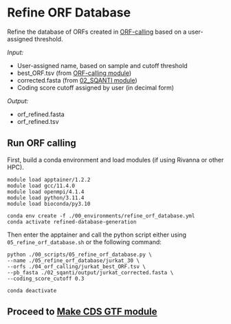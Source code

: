 # Refine ORF Database
Refine the database of ORFs created in [ORF-calling](https://github.com/efwatts/LRP_Troubleshooting/tree/main/04_orf-calling) based on a user-assigned threshold.<br />

_Input:_ <br />
- User-assigned name, based on sample and cutoff threshold
- best_ORF.tsv (from [ORF-calling module](https://github.com/efwatts/LRP_Troubleshooting/tree/main/04_orf-calling)) 
- corrected.fasta (from [02_SQANTI module](https://github.com/efwatts/LRP_Troubleshooting/tree/main/02_SQANTI))
- Coding score cutoff assigned by user (in decimal form)

_Output:_
- orf_refined.fasta
- orf_refined.tsv

## Run ORF calling
First, build a conda environment and load modules (if using Rivanna or other HPC). <br />
```
module load apptainer/1.2.2
module load gcc/11.4.0  
module load openmpi/4.1.4
module load python/3.11.4
module load bioconda/py3.10

conda env create -f ./00_environments/refine_orf_database.yml
conda activate refined-database-generation
```
Then enter the apptainer and call the python script either using `05_refine_orf_database.sh` or the following command: <br />
```
python ./00_scripts/05_refine_orf_database.py \
--name ./05_refine_orf_database/jurkat_30 \
--orfs ./04_orf_calling/jurkat_best_ORF.tsv \
--pb_fasta ./02_sqanti/output/jurkat_corrected.fasta \
--coding_score_cutoff 0.3 

conda deactivate 
```
## Proceed to [Make CDS GTF module](https://github.com/efwatts/LRP_Troubleshooting/tree/main/06_make_cds_gtf)
